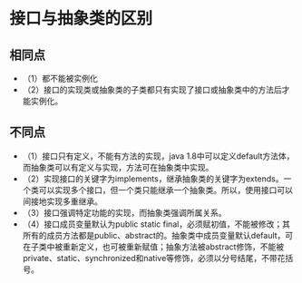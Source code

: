 # 接口与抽象类的区别

## 相同点

+ （1）都不能被实例化
+ （2）接口的实现类或抽象类的子类都只有实现了接口或抽象类中的方法后才能实例化。

## 不同点

+ （1）接口只有定义，不能有方法的实现，java 1.8中可以定义default方法体，而抽象类可以有定义与实现，方法可在抽象类中实现。
+ （2）实现接口的关键字为implements，继承抽象类的关键字为extends。一个类可以实现多个接口，但一个类只能继承一个抽象类。所以，使用接口可以间接地实现多重继承。
+ （3）接口强调特定功能的实现，而抽象类强调所属关系。
+ （4）接口成员变量默认为public static final，必须赋初值，不能被修改；其所有的成员方法都是public、abstract的。抽象类中成员变量默认default，可在子类中被重新定义，也可被重新赋值；抽象方法被abstract修饰，不能被private、static、synchronized和native等修饰，必须以分号结尾，不带花括号。
